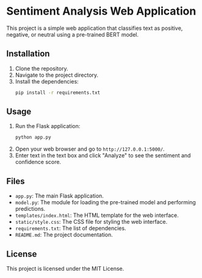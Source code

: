 # Sentiment Analysis Web Application

This project is a simple web application that classifies text as positive, negative, or neutral using a pre-trained BERT model.

## Installation

1. Clone the repository.
2. Navigate to the project directory.
3. Install the dependencies:
    ```sh
    pip install -r requirements.txt
    ```

## Usage

1. Run the Flask application:
    ```sh
    python app.py
    ```
2. Open your web browser and go to `http://127.0.0.1:5000/`.
3. Enter text in the text box and click "Analyze" to see the sentiment and confidence score.

## Files

- `app.py`: The main Flask application.
- `model.py`: The module for loading the pre-trained model and performing predictions.
- `templates/index.html`: The HTML template for the web interface.
- `static/style.css`: The CSS file for styling the web interface.
- `requirements.txt`: The list of dependencies.
- `README.md`: The project documentation.

## License

This project is licensed under the MIT License.
